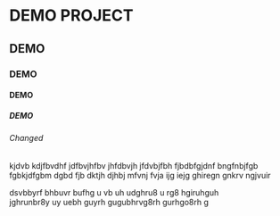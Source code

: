 # DEMO PROJECT
## DEMO
### DEMO
#### DEMO
##### DEMO
###### Changed

kjdvb kdjfbvdhf jdfbvjhfbv jhfdbvjh
jfdvbjfbh  fjbdbfgjdnf bngfnbjfgb  fgbkjdfgbm dgbd fjb dktjh djhbj
mfvnj fvja ijg iejg ghiregn gnkrv ngjvuir 


dsvbbyrf bhbuvr bufhg u vb uh udghru8 u rg8 hgiruhguh  
jghrunbr8y uy  uebh guyrh gugubhrvg8rh gurhgo8rh g  

